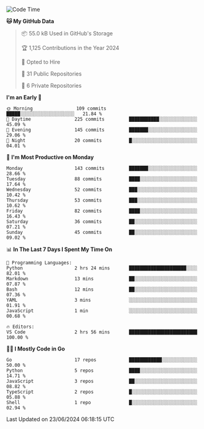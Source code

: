 <!--START_SECTION:thansetan-waka-->
![Code Time](http://img.shields.io/badge/Code%20Time-3%20hrs%2019%20mins-blue)

**🐱 My GitHub Data** 

> 📦 55.0 kB Used in GitHub's Storage 
 > 
> 🏆 1,125 Contributions in the Year 2024
 > 
> 💼 Opted to Hire
 > 
> 📜 31 Public Repositories 
 > 
> 🔑 6 Private Repositories 
 > 

**I'm an Early 🐤** 

```text
🌞 Morning                109 commits         █████░░░░░░░░░░░░░░░░░░░░   21.84 % 
🌆 Daytime                225 commits         ███████████░░░░░░░░░░░░░░   45.09 % 
🌃 Evening                145 commits         ███████░░░░░░░░░░░░░░░░░░   29.06 % 
🌙 Night                  20 commits          █░░░░░░░░░░░░░░░░░░░░░░░░   04.01 % 
```

📅 **I'm Most Productive on Monday** 

```text
Monday                   143 commits         ███████░░░░░░░░░░░░░░░░░░   28.66 % 
Tuesday                  88 commits          ████░░░░░░░░░░░░░░░░░░░░░   17.64 % 
Wednesday                52 commits          ███░░░░░░░░░░░░░░░░░░░░░░   10.42 % 
Thursday                 53 commits          ███░░░░░░░░░░░░░░░░░░░░░░   10.62 % 
Friday                   82 commits          ████░░░░░░░░░░░░░░░░░░░░░   16.43 % 
Saturday                 36 commits          ██░░░░░░░░░░░░░░░░░░░░░░░   07.21 % 
Sunday                   45 commits          ██░░░░░░░░░░░░░░░░░░░░░░░   09.02 % 
```

📊 **In The Last 7 Days I Spent My Time On** 

```text
💬 Programming Languages: 
Python                   2 hrs 24 mins       █████████████████████░░░░   82.01 % 
Markdown                 13 mins             ██░░░░░░░░░░░░░░░░░░░░░░░   07.87 % 
Bash                     12 mins             ██░░░░░░░░░░░░░░░░░░░░░░░   07.36 % 
YAML                     3 mins              ░░░░░░░░░░░░░░░░░░░░░░░░░   01.91 % 
JavaScript               1 min               ░░░░░░░░░░░░░░░░░░░░░░░░░   00.68 % 

🔥 Editors: 
VS Code                  2 hrs 56 mins       █████████████████████████   100.00 % 
```

**🧑‍💻 I Mostly Code in Go** 

```text
Go                       17 repos            ████████████░░░░░░░░░░░░░   50.00 % 
Python                   5 repos             ████░░░░░░░░░░░░░░░░░░░░░   14.71 % 
JavaScript               3 repos             ██░░░░░░░░░░░░░░░░░░░░░░░   08.82 % 
TypeScript               2 repos             █░░░░░░░░░░░░░░░░░░░░░░░░   05.88 % 
Shell                    1 repo              █░░░░░░░░░░░░░░░░░░░░░░░░   02.94 % 
```

Last Updated on 23/06/2024 06:18:15 UTC
<!--END_SECTION:thansetan-waka-->